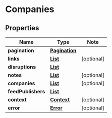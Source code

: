 # Companies

## Properties

Name | Type | Note
---- | ---- | ----
**pagination** | [**Pagination**](Pagination.md) | 
**links** | [**List<LinkSchema>**](LinkSchema.md) | [optional] 
**disruptions** | [**List<Disruption>**](Disruption.md) | 
**notes** | [**List<Note>**](Note.md) | [optional] 
**companies** | [**List<Companie>**](Companie.md) | [optional] 
**feedPublishers** | [**List<FeedPublisher>**](FeedPublisher.md) | 
**context** | [**Context**](Context.md) | [optional] 
**error** | [**Error**](Error.md) | [optional] 

